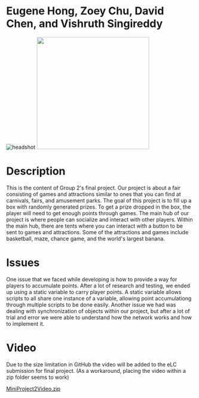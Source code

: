 # Eugene Hong, Zoey Chu, David Chen, and Vishruth Singireddy

![headshot](https://user-images.githubusercontent.com/82916205/187787045-2b0b087f-cc88-4fe2-9c1e-386a49d914fc.PNG)
<img src="https://user-images.githubusercontent.com/64379351/188764447-e52a8d42-1027-43a4-90f3-a041dc9e5453.JPG " width="300">

# Description
This is the content of Group 2's final project. Our project is about a fair consisting of games and attractions similar to ones that you can find at carnivals, fairs, and amusement parks. The goal of this project is to fill up a box with randomly generated prizes. To get a prize dropped in the box, the player will need to get enough points through games. The main hub of our project is where people can socialize and interact with other players. Within the main hub, there are tents where you can interact with a button to be sent to games and attractions. Some of the attractions and games include basketball, maze, chance game, and the world's largest banana. 

# Issues
One issue that we faced while developing is how to provide a way for players to accumulate points. After a lot of research and testing, we ended up using a static variable to carry player points. A static variable allows scripts to all share one instance of a variable, allowing point accumulationg through multiple scripts to be done easily. Another issue we had was dealing with synchronization of objects within our project, but after a lot of trial and error we were able to understand how the network works and how to implement it.

# Video

Due to the size limitation in GitHub the video will be added to the eLC submission for final project.
(As a workaround, placing the video within a zip folder seems to work)

[MiniProject2Video.zip](https://github.com/ugavr22/project-2-eh41341/files/9964692/MiniProject2Video.zip)
